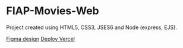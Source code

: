 # FIAP-Movies-Web

Project created using HTML5, CSS3, JSES6 and Node (express, EJS).  

[Figma design](https://bit.ly/3PD5I7K)
[Deploy Vercel](https://fiap-movies-web-git-expressapp-leandroluna.vercel.app)
